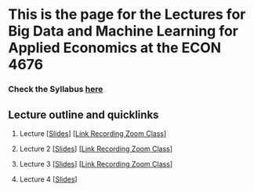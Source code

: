 # This is the page for the Lectures for Big Data and Machine Learning for Applied Economics at the ECON 4676  
### Check the Syllabus [here](https://github.com/ECON-4676-UNIANDES/Syllabus)


## Lecture outline and quicklinks

1. Lecture  \[[Slides](https://github.com/ECON-4676-UNIANDES/lectures/blob/master/Lecture1/Lecture1.pdf)\] \[[Link  Recording Zoom Class](https://www.dropbox.com/sh/zkpkfgjs0k34b44/AAB6wo5YB-IFiEMGx6QmpH5Ra?dl=0)\]

2. Lecture 2 \[[Slides](https://github.com/ECON-4676-UNIANDES/lectures/blob/master/Lecture2/Lecture2.pdf)\] \[[Link Recording Zoom Class](https://www.dropbox.com/sh/fgdqfjclv1jvv7f/AADX6btHjs9LEPlblnUtbFVIa?dl=0)\]

3. Lecture 3 \[[Slides](https://github.com/ECON-4676-UNIANDES/lectures/blob/master/Lecture3/Lecture3.pdf)\] \[[Link Recording Zoom Class](https://www.dropbox.com/sh/kddkp0h2sbrffb4/AAD55cSWTxVHnbp2m0B__sTda?dl=0)\]


4. Lecture 4 \[[Slides](https://github.com/ECON-4676-UNIANDES/lectures/blob/master/Lecture4/Lecture4.pdf)\] 
